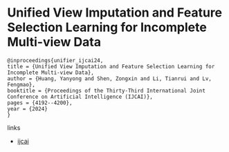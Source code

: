 # Unified View Imputation and Feature Selection Learning for Incomplete Multi-view Data

```
@inproceedings{unifier_ijcai24,
title = {Unified View Imputation and Feature Selection Learning for Incomplete Multi-view Data},
author = {Huang, Yanyong and Shen, Zongxin and Li, Tianrui and Lv, Fengmao},
booktitle = {Proceedings of the Thirty-Third International Joint Conference on Artificial Intelligence (IJCAI)},
pages = {4192--4200},
year = {2024}
}
```

links
- [ijcai](https://www.ijcai.org/proceedings/2024/463)

